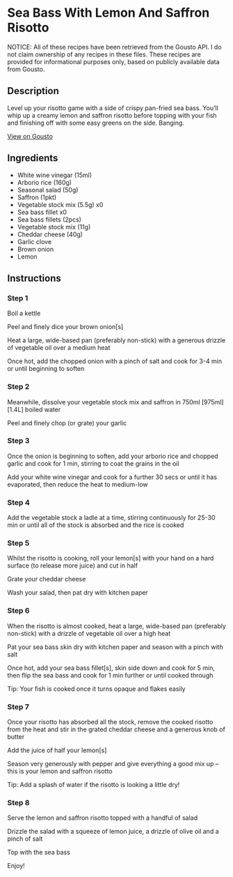 # Sea Bass With Lemon And Saffron Risotto

NOTICE: All of these recipes have been retrieved from the Gousto API. I do not claim ownership of any recipes in these files. These recipes are provided for informational purposes only, based on publicly available data from Gousto.

## Description

Level up your risotto game with a side of crispy pan-fried sea bass. You’ll whip up a creamy lemon and saffron risotto before topping with your fish and finishing off with some easy greens on the side. Banging.

[View on Gousto](https://www.gousto.co.uk/recipes/cookbook/sea-bass-pea-shoots-on-saffron-risotto)

## Ingredients

- White wine vinegar (15ml)
- Arborio rice (160g)
- Seasonal salad (50g)
- Saffron (1pkt)
- Vegetable stock mix (5.5g) x0
- Sea bass fillet x0
- Sea bass fillets (2pcs)
- Vegetable stock mix (11g)
- Cheddar cheese (40g)
- Garlic clove
- Brown onion
- Lemon

## Instructions


### Step 1

Boil a kettle

Peel and finely dice your brown onion[s]

Heat a large, wide-based pan (preferably non-stick) with a generous drizzle of vegetable oil over a medium heat

Once hot, add the chopped onion with a pinch of salt and cook for 3-4 min or until beginning to soften


### Step 2

Meanwhile, dissolve your vegetable stock mix and saffron in 750ml <span class="text-purple">[975ml]</span> <span class="text-danger">[1.4L] </span>boiled water

Peel and finely chop (or grate) your garlic


### Step 3

Once the onion is beginning to soften, add your arborio rice and chopped garlic and cook for 1 min, stirring to coat the grains in the oil

Add your white wine vinegar and cook for a further 30 secs or until it has evaporated, then reduce the heat to medium-low


### Step 4

Add the vegetable stock a ladle at a time, stirring continuously for 25-30 min or until all of the stock is absorbed and the rice is cooked


### Step 5

Whilst the risotto is cooking, roll your lemon[s] with your hand on a hard surface (to release more juice) and cut in half

Grate your cheddar cheese

Wash your salad, then pat dry with kitchen paper


### Step 6

When the risotto is almost cooked, heat a large, wide-based pan (preferably non-stick) with a drizzle of vegetable oil over a high heat

Pat your sea bass skin dry with kitchen paper and season with a pinch with salt

Once hot, add your sea bass fillet[s], skin side down and cook for 5 min, then flip the sea bass and cook for 1 min further or until cooked through

Tip: Your fish is cooked once it turns opaque and flakes easily


### Step 7

Once your risotto has absorbed all the stock, remove the cooked risotto from the heat and stir in the grated cheddar cheese and a generous knob of butter

Add the juice of half your lemon[s]

Season very generously with pepper and give everything a good mix up – this is your lemon and saffron risotto

Tip: Add a splash of water if the risotto is looking a little dry!


### Step 8

Serve the lemon and saffron risotto topped with a handful of salad

Drizzle the salad with a squeeze of lemon juice, a drizzle of olive oil and a pinch of salt

Top with the sea bass

Enjoy!

